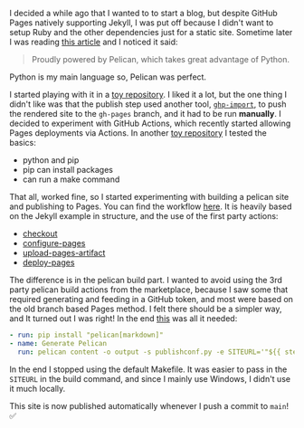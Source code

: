 I decided a while ago that I wanted to to start a blog, but despite GitHub Pages natively supporting Jekyll, I was put off because I didn't want to setup Ruby and the other dependencies just for a static site. Sometime later I was reading [this article](https://tenthousandmeters.com/blog/python-behind-the-scenes-12-how-asyncawait-works-in-python) and I noticed it said:

> Proudly powered by Pelican, which takes great advantage of Python.

Python is my main language so, Pelican was perfect.

I started playing with it in a [toy repository](https://github.com/skarfie123/ghp-pelican). I liked it a lot, but the one thing I didn't like was that the publish step used another tool, [`ghp-import`](https://github.com/c-w/ghp-import), to push the rendered site to the `gh-pages` branch, and it had to be run **manually**. I decided to experiment with GitHub Actions, which recently started allowing Pages deployments via Actions. In another [toy repository](https://github.com/skarfie123/gh-actions) I tested the basics:

- python and pip
- pip can install packages
- can run a make command

That all, worked fine, so I started experimenting with building a pelican site and publishing to Pages. You can find the workflow [here](https://github.com/skarfie123/skarfie123.github.io/blob/main/.github/workflows/deploy.yml). It is heavily based on the Jekyll example in structure, and the use of the first party actions:

- [checkout](https://github.com/marketplace/actions/checkout)
- [configure-pages](https://github.com/marketplace/actions/configure-github-pages)
- [upload-pages-artifact](https://github.com/marketplace/actions/upload-github-pages-artifact)
- [deploy-pages](https://github.com/marketplace/actions/deploy-github-pages-site)

The difference is in the pelican build part. I wanted to avoid using the 3rd party pelican build actions from the marketplace, because I saw some that required generating and feeding in a GitHub token, and most were based on the old branch based Pages method. I felt there should be a simpler way, and It turned out I was right! In the end [this](https://github.com/skarfie123/skarfie123.github.io/blob/18747ba4ae8b816f274dcb8679c1136ede5c9847/.github/workflows/deploy.yml#L28-L30) was all it needed:

```yml
- run: pip install "pelican[markdown]"
- name: Generate Pelican
  run: pelican content -o output -s publishconf.py -e SITEURL='"${{ steps.pages.outputs.base_url }}"'
```

In the end I stopped using the default Makefile. It was easier to pass in the `SITEURL` in the build command, and since I mainly use Windows, I didn't use it much locally.

This site is now published automatically whenever I push a commit to `main`! ✅
